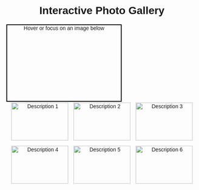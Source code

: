 <!DOCTYPE html>
<html lang="en">
<head>
    <meta charset="UTF-8">
    <meta name="viewport" content="width=device-width, initial-scale=1.0">
    <title>Interactive Photo Gallery</title>
    <style>
        body { text-align: center; font-family: Arial, sans-serif; }
        .gallery { display: flex; flex-wrap: wrap; justify-content: center; gap: 10px; }
        .gallery img { width: 150px; height: 100px; cursor: pointer; border: 2px solid transparent; }
        .gallery img:focus, .gallery img:hover { border-color: blue; outline: none; }
        .preview { margin-top: 20px; width: 300px; height: 200px; border: 2px solid black; background-size: cover; background-position: center; }
    </style>
</head>
<body onload="initGallery()">
    <h1>Interactive Photo Gallery</h1>
    <div class="preview" id="imagePreview">Hover or focus on an image below</div>
    <div class="gallery">
        <img src="image1.jpg" alt="Description 1" tabindex="0">
        <img src="image2.jpg" alt="Description 2" tabindex="0">
        <img src="image3.jpg" alt="Description 3" tabindex="0">
        <img src="image4.jpg" alt="Description 4" tabindex="0">
        <img src="image5.jpg" alt="Description 5" tabindex="0">
        <img src="image6.jpg" alt="Description 6" tabindex="0">
    </div>
    <script>
        function updatePreview(event) {
            document.getElementById("imagePreview").style.backgroundImage = `url(${event.target.src})`;
        }
        
        function resetPreview() {
            document.getElementById("imagePreview").style.backgroundImage = "none";
        }
        
        function initGallery() {
            console.log("Gallery initialized");
            let images = document.querySelectorAll(".gallery img");
            
            images.forEach(img => {
                img.addEventListener("mouseover", updatePreview);
                img.addEventListener("mouseleave", resetPreview);
                img.addEventListener("focus", updatePreview);
                img.addEventListener("blur", resetPreview);
            });
        }
    </script>
</body>
</html>
